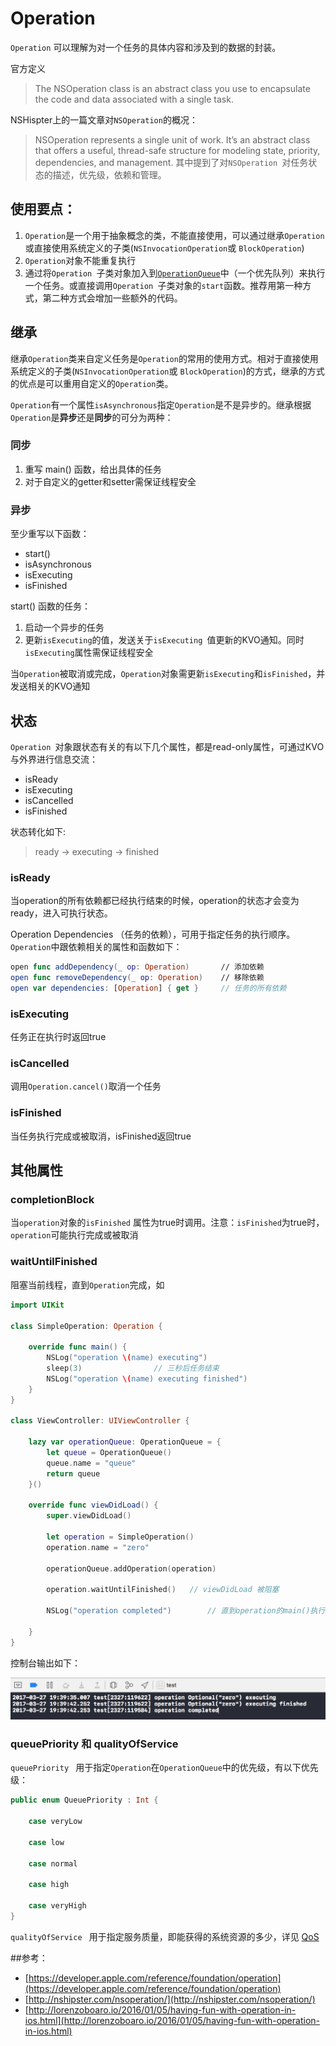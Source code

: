 # Operation

`Operation` 可以理解为对一个任务的具体内容和涉及到的数据的封装。

官方定义
> The NSOperation class is an abstract class you use to encapsulate the code and data associated with a single task. 

NSHispter上的一篇文章对`NSOperation`的概况：
> NSOperation represents a single unit of work. It’s an abstract class that offers a useful, thread-safe structure for modeling state, priority, dependencies, and management.
其中提到了对`NSOperation `对任务状态的描述，优先级，依赖和管理。

## 使用要点：
1. `Operation`是一个用于抽象概念的类，不能直接使用，可以通过继承`Operation`或直接使用系统定义的子类(`NSInvocation​Operation`或	`Block​Operation`)
2. `Operation`对象不能重复执行
3. 通过将`Operation `子类对象加入到[`OperationQueue`](https://developer.apple.com/reference/foundation/operationqueue)中（一个优先队列）来执行一个任务。或直接调用`Operation `子类对象的`start`函数。推荐用第一种方式，第二种方式会增加一些额外的代码。

## 继承

继承`Operation`类来自定义任务是`Operation`的常用的使用方式。相对于直接使用系统定义的子类(`NSInvocation​Operation`或	`Block​Operation`)的方式，继承的方式的优点是可以重用自定义的`Operation`类。

`Operation`有一个属性`isAsynchronous`指定`Operation`是不是异步的。继承根据`Operation`是**异步**还是**同步**的可分为两种：

### 同步
1. 重写 main() 函数，给出具体的任务
2. 对于自定义的getter和setter需保证线程安全

### 异步
至少重写以下函数：

* start()
* isAsynchronous
* isExecuting
* isFinished

start() 函数的任务：

1. 启动一个异步的任务
2. 更新`isExecuting`的值，发送关于`isExecuting `值更新的KVO通知。同时`isExecuting`属性需保证线程安全

当`Operation`被取消或完成，`Operation`对象需更新`is​Executing`和`is​Finished`，并发送相关的KVO通知

## 状态
`Operation `对象跟状态有关的有以下几个属性，都是read-only属性，可通过KVO与外界进行信息交流：

* is​Ready
* is​Executing
* is​Cancelled
* is​Finished

状态转化如下:

> ready → executing → finished

### isReady
当operation的所有依赖都已经执行结束的时候，operation的状态才会变为ready，进入可执行状态。

Operation Dependencies （任务的依赖），可用于指定任务的执行顺序。`Operation`中跟依赖相关的属性和函数如下：

```swift
open func addDependency(_ op: Operation)       // 添加依赖 
open func removeDependency(_ op: Operation)    // 移除依赖
open var dependencies: [Operation] { get }     // 任务的所有依赖
``` 

### is​Executing
任务正在执行时返回true

### is​Cancelled
调用`Operation.cancel()`取消一个任务

### is​Finished
当任务执行完成或被取消，isFinished返回true

## 其他属性

### completionBlock
当`operation`对象的`isFinished`	属性为true时调用。注意：`isFinished`为true时，`operation`可能执行完成或被取消

### waitUntilFinished 
阻塞当前线程，直到`Operation`完成，如

```swift
import UIKit

class SimpleOperation: Operation {
    
    override func main() {
        NSLog("operation \(name) executing")
        sleep(3)				// 三秒后任务结束
        NSLog("operation \(name) executing finished")
    }
}

class ViewController: UIViewController {
    
    lazy var operationQueue: OperationQueue = {
        let queue = OperationQueue()
        queue.name = "queue"
        return queue
    }()

    override func viewDidLoad() {
        super.viewDidLoad()
        
        let operation = SimpleOperation()
        operation.name = "zero"
        
        operationQueue.addOperation(operation)
        
        operation.waitUntilFinished()	// viewDidLoad 被阻塞
        
        NSLog("operation completed")		// 直到operation的main()执行完成，才打印"operation completed"

    }
}

```
控制台输出如下：

![operation-waituntilfinished.png](operation-waituntilfinished.png)

### queuePriority 和 qualityOfService
`queuePriority ` 用于指定`Operation`在`OperationQueue`中的优先级，有以下优先级：

```swift
public enum QueuePriority : Int {

    case veryLow

    case low

    case normal

    case high

    case veryHigh
}
```

`qualityOfService ` 用于指定服务质量，即能获得的系统资源的多少，详见 [QoS](https://github.com/viciwang/notes/blob/master/contens/gcd/gcd.md#quality-of-service-qos)



##参考：

* [https://developer.apple.com/reference/foundation/operation](https://developer.apple.com/reference/foundation/operation)
* [http://nshipster.com/nsoperation/](http://nshipster.com/nsoperation/)
* [http://lorenzoboaro.io/2016/01/05/having-fun-with-operation-in-ios.html](http://lorenzoboaro.io/2016/01/05/having-fun-with-operation-in-ios.html)